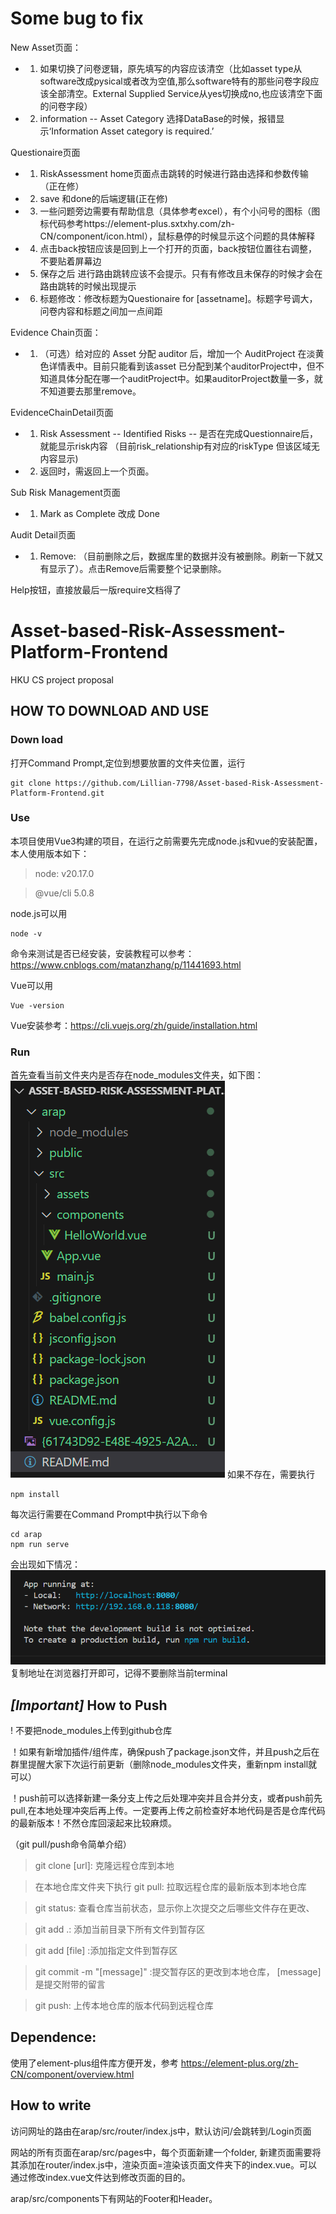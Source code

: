 # Some bug to fix
New Asset页面：
- 1. 如果切换了问卷逻辑，原先填写的内容应该清空（比如asset type从software改成pysical或者改为空值,那么software特有的那些问卷字段应该全部清空。External Supplied Service从yes切换成no,也应该清空下面的问卷字段）
- 2.  information -- Asset Category  选择DataBase的时候，报错显示‘Information Asset category is required.’

Questionaire页面
- 1. RiskAssessment home页面点击跳转的时候进行路由选择和参数传输（正在修）
- 2. save 和done的后端逻辑(正在修)
- 3. 一些问题旁边需要有帮助信息（具体参考excel），有个小问号的图标（图标代码参考https://element-plus.sxtxhy.com/zh-CN/component/icon.html），鼠标悬停的时候显示这个问题的具体解释
- 4. 点击back按钮应该是回到上一个打开的页面，back按钮位置往右调整，不要贴着屏幕边
- 5. 保存之后 进行路由跳转应该不会提示。只有有修改且未保存的时候才会在路由跳转的时候出现提示
- 6. 标题修改：修改标题为Questionaire for [assetname]。标题字号调大，问卷内容和标题之间加一点间距

Evidence Chain页面：
- 1. （可选）给对应的 Asset 分配 auditor 后，增加一个 AuditProject 在淡黄色详情表中。目前只能看到该asset 已分配到某个auditorProject中，但不知道具体分配在哪一个auditProject中。如果auditorProject数量一多，就不知道要去那里remove。

EvidenceChainDetail页面
- 1. Risk Assessment -- Identified Risks -- 是否在完成Questionnaire后，就能显示risk内容 （目前risk_relationship有对应的riskType 但该区域无内容显示)
- 2. 返回时，需返回上一个页面。

Sub Risk Management页面
- 1. Mark as Complete 改成 Done

Audit Detail页面
- 1. Remove: （目前删除之后，数据库里的数据并没有被删除。刷新一下就又有显示了）。点击Remove后需要整个记录删除。

Help按钮，直接放最后一版require文档得了

# Asset-based-Risk-Assessment-Platform-Frontend
HKU CS project proposal

## HOW TO DOWNLOAD AND USE
### Down load
打开Command Prompt,定位到想要放置的文件夹位置，运行
```
git clone https://github.com/Lillian-7798/Asset-based-Risk-Assessment-Platform-Frontend.git
```

### Use
本项目使用Vue3构建的项目，在运行之前需要先完成node.js和vue的安装配置，本人使用版本如下：

> node: v20.17.0

> @vue/cli 5.0.8

node.js可以用
```
node -v
```
命令来测试是否已经安装，安装教程可以参考：https://www.cnblogs.com/matanzhang/p/11441693.html


Vue可以用
```
Vue -version
```
Vue安装参考：https://cli.vuejs.org/zh/guide/installation.html

### Run
首先查看当前文件夹内是否存在node_modules文件夹，如下图：
![alt text](image.png)
如果不存在，需要执行
```
npm install
```

每次运行需要在Command Prompt中执行以下命令
```
cd arap
npm run serve
```
会出现如下情况：
![alt text]({61743D92-E48E-4925-A2AC-1A28CAA1F82D}.png)
复制地址在浏览器打开即可，记得不要删除当前terminal

## *[Important]* How to Push
! 不要把node_modules上传到github仓库

！如果有新增加插件/组件库，确保push了package.json文件，并且push之后在群里提醒大家下次运行前更新（删除node_modules文件夹，重新npm install就可以）

！push前可以选择新建一条分支上传之后处理冲突并且合并分支，或者push前先pull,在本地处理冲突后再上传。一定要再上传之前检查好本地代码是否是仓库代码的最新版本！不然仓库回滚起来比较麻烦。

（git pull/push命令简单介绍）
> git clone [url]: 克隆远程仓库到本地

> 在本地仓库文件夹下执行 git pull: 拉取远程仓库的最新版本到本地仓库

> git status: 查看仓库当前状态，显示你上次提交之后哪些文件存在更改、

> git add .: 添加当前目录下所有文件到暂存区

> git add [file] :添加指定文件到暂存区

> git commit -m "[message]" :提交暂存区的更改到本地仓库， [message]是提交附带的留言

> git push: 上传本地仓库的版本代码到远程仓库

## Dependence:
使用了element-plus组件库方便开发，参考 https://element-plus.org/zh-CN/component/overview.html

## How to write
访问网址的路由在arap/src/router/index.js中，默认访问/会跳转到/Login页面

网站的所有页面在arap/src/pages中，每个页面新建一个folder, 新建页面需要将其添加在router/index.js中，渲染页面=渲染该页面文件夹下的index.vue。可以通过修改index.vue文件达到修改页面的目的。

arap/src/components下有网站的Footer和Header。
